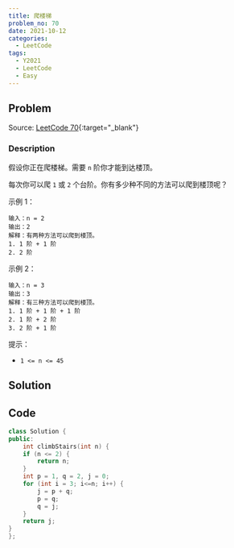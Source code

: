 ```yaml
---
title: 爬楼梯
problem_no: 70
date: 2021-10-12
categories:
  - LeetCode
tags:
  - Y2021
  - LeetCode
  - Easy
---
```


<!-- Description. -->

<!-- more -->

## Problem

Source: [LeetCode 70](https://leetcode-cn.com/problems/climbing-stairs/){:target="_blank"}

### Description

假设你正在爬楼梯。需要 `n` 阶你才能到达楼顶。

每次你可以爬 `1` 或 `2` 个台阶。你有多少种不同的方法可以爬到楼顶呢？

示例 1：

```text
输入：n = 2
输出：2
解释：有两种方法可以爬到楼顶。
1. 1 阶 + 1 阶
2. 2 阶
```

示例 2：

```text
输入：n = 3
输出：3
解释：有三种方法可以爬到楼顶。
1. 1 阶 + 1 阶 + 1 阶
2. 1 阶 + 2 阶
3. 2 阶 + 1 阶
```

提示：

- `1 <= n <= 45`

## Solution

## Code

```cpp
class Solution {
public:
    int climbStairs(int n) {
    if (n <= 2) {
        return n;
    }
    int p = 1, q = 2, j = 0;
    for (int i = 3; i<=n; i++) {
        j = p + q;
        p = q;
        q = j;
    }
    return j;
}
};
```
